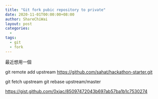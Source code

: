 ```yaml
---
title: "Git fork pubic repository to private"
date: 2020-11-01T00:00:00+08:00
author: ShareChiWai
layout: post
categories:
  -
tags:
  - git
  - fork
---
```

最近想用一個


git remote add upstream https://github.com/sahat/hackathon-starter.git

  git fetch upstream
  git rebase upstream/master

  https://gist.github.com/0xjac/85097472043b697ab57ba1b1c7530274